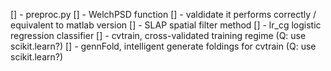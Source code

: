 [] - preproc.py
	[] - WelchPSD function
	[] - valdidate it performs correctly / equivalent to matlab version
	[] - SLAP spatial filter method
[] - lr_cg logistic regression classifier
[] - cvtrain, cross-validated training regime (Q: use scikit.learn?)
[] - gennFold, intelligent generate foldings for cvtrain  (Q: use scikit.learn?)

